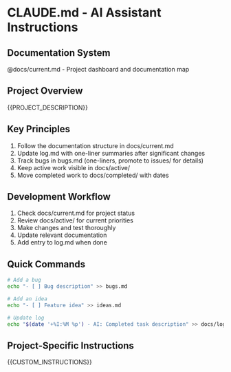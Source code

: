 # CLAUDE.md - AI Assistant Instructions

## Documentation System
@docs/current.md - Project dashboard and documentation map

## Project Overview
{{PROJECT_DESCRIPTION}}

## Key Principles
1. Follow the documentation structure in docs/current.md
2. Update log.md with one-liner summaries after significant changes
3. Track bugs in bugs.md (one-liners, promote to issues/ for details)
4. Keep active work visible in docs/active/
5. Move completed work to docs/completed/ with dates

## Development Workflow
1. Check docs/current.md for project status
2. Review docs/active/ for current priorities
3. Make changes and test thoroughly
4. Update relevant documentation
5. Add entry to log.md when done

## Quick Commands
```bash
# Add a bug
echo "- [ ] Bug description" >> bugs.md

# Add an idea
echo "- [ ] Feature idea" >> ideas.md

# Update log
echo "$(date '+%I:%M %p') - AI: Completed task description" >> docs/log.md
```

## Project-Specific Instructions
{{CUSTOM_INSTRUCTIONS}}